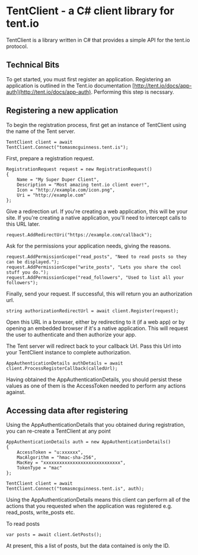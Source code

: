 # TentClient  - a C# client library for tent.io

TentClient is a library written in C# that provides a simple API for the tent.io protocol.

## Technical Bits

To get started, you must first register an application. Registering an application is outlined in the Tent.io documentation [http://tent.io/docs/app-auth](http://tent.io/docs/app-auth). Performing this step is necssary.

## Registering a new application

To begin the registration process, first get an instance of TentClient using the name of the Tent server.

	TentClient client = await TentClient.Connect("tomasmcguinness.tent.is");

First, prepare a registration request.

    RegistrationRequest request = new RegistrationRequest()
    {
        Name = "My Super Duper Client",
        Description = "Most amazing tent.io client ever!",
        Icon = "http://example.com/icon.png",
        Uri = "http://example.com"
    };

Give a redirection url. If you're creating a web application, this will be your site. If you're creating a native application, you'll need to intercept calls to this URL later.

    request.AddRedirectUri("https://example.com/callback");

Ask for the permissions your application needs, giving the reasons.

    request.AddPermissionScope("read_posts", "Need to read posts so they can be displayed.");
    request.AddPermissionScope("write_posts", "Lets you share the cool stuff you do.");
    request.AddPermissionScope("read_followers", "Used to list all your followers");

Finally, send your request. If successful, this will return you an authorization url. 

    string authorizationRedirectUrl = await client.Register(request);

Open this URL in a browser, either by redirecting to it (if a web app) or by opening an embedded browser if it's a native application. This will request the user to authenticate and then authorize your app.

The Tent server will redirect back to your callback Url. Pass this Url into your TentClient instance to complete authorization.

	AppAuthenticationDetails authDetails = await client.ProcessRegisterCallback(calledUrl);

Having obtained the AppAuthenticationDetails, you should persist these values as one of them is the AccessToken needed to perform any actions against.

## Accessing data after registering

Using the AppAuthenticationDetails that you obtained during registration, you can re-create a TentClient at any point

    AppAuthenticationDetails auth = new AppAuthenticationDetails()
    {
        AccessToken = "u:xxxxxx",
        MacAlgorithm = "hmac-sha-256",
        MacKey = "xxxxxxxxxxxxxxxxxxxxxxxxxxxxx",
        TokenType = "mac"
    };

    TentClient client = await TentClient.Connect("tomasmcguinness.tent.is", auth);

Using the AppAuthenticationDetails means this client can perform all of the actions that you requested when the application was registered e.g. read_posts, write_posts etc.

To read posts

    var posts = await client.GetPosts();

At present, this a list of posts, but the data contained is only the ID.